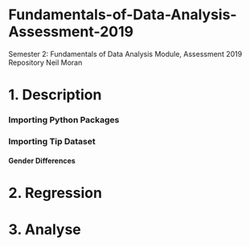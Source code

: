 # Fundamentals-of-Data-Analysis-Assessment-2019
Semester 2: Fundamentals of Data Analysis Module, Assessment 2019 Repository
Neil Moran

# 1. Description

  ### Importing Python Packages
  ### Importing Tip Dataset    

#### Gender Differences



# 2. Regression



# 3. Analyse

